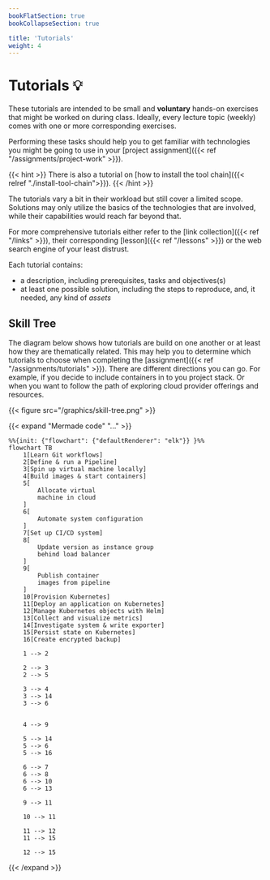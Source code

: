 ```yaml
---
bookFlatSection: true
bookCollapseSection: true

title: 'Tutorials'
weight: 4
---
```



Tutorials 💡
============

These tutorials are intended to be small and __voluntary__ hands-on exercises that might be
worked on during class. Ideally, every lecture topic (weekly) comes with one or more
corresponding exercises.

Performing these tasks should help you to get familiar with technologies you
might be going to use in your [project assignment]({{< ref "/assignments/project-work" >}}).

{{< hint >}}
There is also a tutorial on [how to install the tool chain]({{< relref "./install-tool-chain">}}).
{{< /hint >}}

The tutorials vary a bit in their workload but still cover a limited scope. Solutions may only
utilize the basics of the technologies that are involved, while their capabilities would reach
far beyond that.

For more comprehensive tutorials either refer to the
[link collection]({{< ref "/links" >}}), their corresponding [lesson]({{< ref "/lessons" >}}) or 
the web search engine of your least distrust.

Each tutorial contains:

* a description, including prerequisites, tasks and objectives(s)
* at least one possible solution, including the steps to reproduce, and, it needed, any kind of *assets*


## Skill Tree

The diagram below shows how tutorials are build on one another or at least how they are thematically related.
This may help you to determine which tutorials to choose when completing the
[assignment]({{< ref "/assignments/tutorials" >}}). There are different directions you can go. For example, if you decide
to include containers in to you project stack. Or when you want to follow the path of exploring cloud provider offerings
and resources.

{{< figure src="/graphics/skill-tree.png" >}}

{{< expand "Mermade code" "..." >}}
```
%%{init: {"flowchart": {"defaultRenderer": "elk"}} }%%
flowchart TB
    1[Learn Git workflows]
    2[Define & run a Pipeline]
    3[Spin up virtual machine locally]
    4[Build images & start containers]
    5[
        Allocate virtual
        machine in cloud
    ]
    6[
        Automate system configuration
    ]
    7[Set up CI/CD system]
    8[
        Update version as instance group
        behind load balancer
    ]
    9[
        Publish container
        images from pipeline
    ]
    10[Provision Kubernetes]
    11[Deploy an application on Kubernetes]
    12[Manage Kubernetes objects with Helm]
    13[Collect and visualize metrics]
    14[Investigate system & write exporter]
    15[Persist state on Kubernetes]
    16[Create encrypted backup]
    
    1 --> 2

    2 --> 3
    2 --> 5
    
    3 --> 4
    3 --> 14
    3 --> 6
    

    4 --> 9

    5 --> 14
    5 --> 6
    5 --> 16

    6 --> 7
    6 --> 8
    6 --> 10
    6 --> 13

    9 --> 11

    10 --> 11
    
    11 --> 12
    11 --> 15

    12 --> 15
```
{{< /expand >}}
